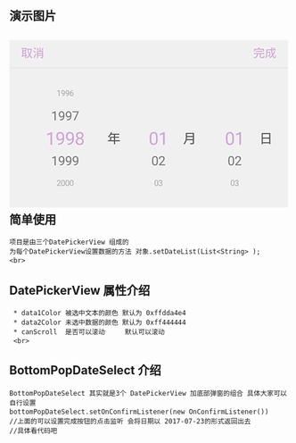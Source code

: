 演示图片
--------
![image](https://github.com/bouquet12138/pictureLibrary/blob/master/dateSelected.gif)
<br>
简单使用
--------	
	项目是由三个DatePickerView 组成的 
	为每个DatePickerView设置数据的方法 对象.setDateList(List<String> );
	<br>
	
DatePickerView 属性介绍
-------------
	 * data1Color 被选中文本的颜色 默认为 0xffdda4e4
	 * data2Color 未选中数据的颜色 默认为 0xff444444
     * canScroll  是否可以滚动     默认可以滚动
	 <br>
	 
BottomPopDateSelect 介绍
--------------
	BottomPopDateSelect 其实就是3个 DatePickerView 加底部弹窗的组合 具体大家可以自行设置
	bottomPopDateSelect.setOnConfirmListener(new OnConfirmListener()) 
	//上面的可以设置完成按钮的点击监听 会将日期以 2017-07-23的形式返回出去
	//具体看代码吧
	